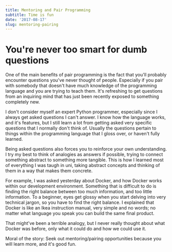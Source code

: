 ```yaml
---
title: Mentoring and Pair Programming
subtitle: Time is fun
date: '2017-08-17'
slug: mentoring-pairing
---
```


# You're never too smart for dumb questions

One of the main benefits of pair programming is the fact that you'll probably
encounter questions you've never thought of people. Especially if you pair
with somebody that doesn't have much knowledge of the programming language and
you are trying to teach them. It's refreshing to get questions from an
inquiring mind that has just been recently exposed to something completely
new.

I don't consider myself an expert Python programmer, especially since I always
get asked questions I can't answer. I know how the language works, and it's
features, but I still learn a lot from getting asked very specific questions
that I normally don't think of. Usually the questions pertain to things within
the programming language that I gloss over, or haven't fully learned.

Being asked questions also forces you to reinforce your own understanding. I
try my best to think of analogies as answers if possible, trying to connect
something abstract to something more tangible. This is how I learned most of
everything I was taugh in uni, taking abstract concepts and thinking of them
in a way that makes them concrete.

For example, I was asked yesterday about Docker, and how Docker works within
our development environment. Something that is difficult to do is finding the
right balance between too much information, and too little information. To a
beginner, eyes get glossy when you start delving into very technical jargon,
so you have to find the right balance. I explained that Docker is like an Ikea
instruction manual, very simple and no words; no matter what language you
speak you can build the same final product.

That might've been a terrible analogy, but I never really thought about what
Docker was before, only what it could do and how we could use it.

Moral of the story: Seek out mentoring/pairing opportunities because you will
learn more, and it's good fun.